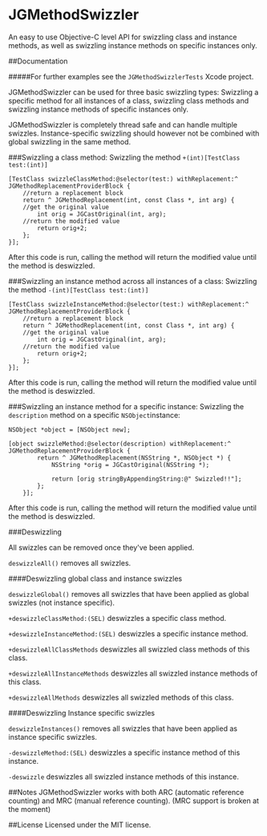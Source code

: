 JGMethodSwizzler
==============

An easy to use Objective-C level API for swizzling class and instance methods, as well as swizzling instance methods on specific instances only.

##Documentation

#####For further examples see the `JGMethodSwizzlerTests` Xcode project.


JGMethodSwizzler can be used for three basic swizzling types: Swizzling a specific method for all instances of a class, swizzling class methods and swizzling instance methods of specific instances only.

JGMethodSwizzler is completely thread safe and can handle multiple swizzles. Instance-specific swizzling should however not be combined with global swizzling in the same method.



###Swizzling a class method:
Swizzling the method `+(int)[TestClass test:(int)]`
```objc
[TestClass swizzleClassMethod:@selector(test:) withReplacement:^ JGMethodReplacementProviderBlock {
    //return a replacement block
    return ^ JGMethodReplacement(int, const Class *, int arg) {
	//get the original value
        int orig = JGCastOriginal(int, arg);
	//return the modified value
        return orig+2;
    };
}];

```

After this code is run, calling the method will return the modified value until the method is deswizzled.


###Swizzling an instance method across all instances of a class:
Swizzling the method `-(int)[TestClass test:(int)]`
```objc
[TestClass swizzleInstanceMethod:@selector(test:) withReplacement:^ JGMethodReplacementProviderBlock {
    //return a replacement block
    return ^ JGMethodReplacement(int, const Class *, int arg) {
	//get the original value
        int orig = JGCastOriginal(int, arg);
	//return the modified value
        return orig+2;
    };
}];

```

After this code is run, calling the method will return the modified value until the method is deswizzled.



###Swizzling an instance method for a specific instance:
Swizzling the `description` method on a specific `NSObject`instance:
```objc
NSObject *object = [NSObject new];

[object swizzleMethod:@selector(description) withReplacement:^ JGMethodReplacementProviderBlock {
        return ^ JGMethodReplacement(NSString *, NSObject *) {
            NSString *orig = JGCastOriginal(NSString *);
            
            return [orig stringByAppendingString:@" Swizzled!!"];
        };
    }];
```

After this code is run, calling the method will return the modified value until the method is deswizzled.


###Deswizzling

All swizzles can be removed once they've been applied.


`deswizzleAll()` removes all swizzles.


####Deswizzling global class and instance swizzles

`deswizzleGlobal()` removes all swizzles that have been applied as global swizzles (not instance specific).

`+deswizzleClassMethod:(SEL)` deswizzles a specific class method.

`+deswizzleInstanceMethod:(SEL)` deswizzles a specific instance method.

`+deswizzleAllClassMethods` deswizzles all swizzled class methods of this class.

`+deswizzleAllInstanceMethods` deswizzles all swizzled instance methods of this class.

`+deswizzleAllMethods` deswizzles all swizzled methods of this class.


####Deswizzling Instance specific swizzles

`deswizzleInstances()` removes all swizzles that have been applied as instance specific swizzles.

`-deswizzleMethod:(SEL)` deswizzles a specific instance method of this instance.

`-deswizzle` deswizzles all swizzled instance methods of this instance.



##Notes
JGMethodSwizzler works with both ARC (automatic reference counting) and MRC (manual reference counting). (MRC support is broken at the moment)

##License
Licensed under the MIT license.
